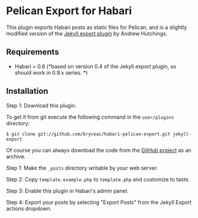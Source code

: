 # Pelican Export for Habari

This plugin exports Habari posts as static files for Pelican, and is a slightly modified version of the [Jekyll export plugin](http://github.com/ahutchings/habari-jekyll-export) by Andrew Hutchings.

## Requirements

* Habari = 0.6 (*based on version 0.4 of the Jekyll export plugin, so should work in 0.9.x series. *)


## Installation

Step 1: Download this plugin.

To get it from git execute the following command in the `user/plugins` directory:

	$ git clone git://github.com/bryceac/habari-pelican-export.git jekyll-export

Of course you can always download the code from the [GitHub project](http://github.com/bryceac/habari-pelican-export) as an archive.

Step 1: Make the `_posts` directory writable by your web server.

Step 2: Copy `template.example.php` to `template.php` and customize to taste.

Step 3: Enable this plugin in Habari's admin panel.

Step 4: Export your posts by selecting "Export Posts" from the Jekyll Export actions dropdown.
